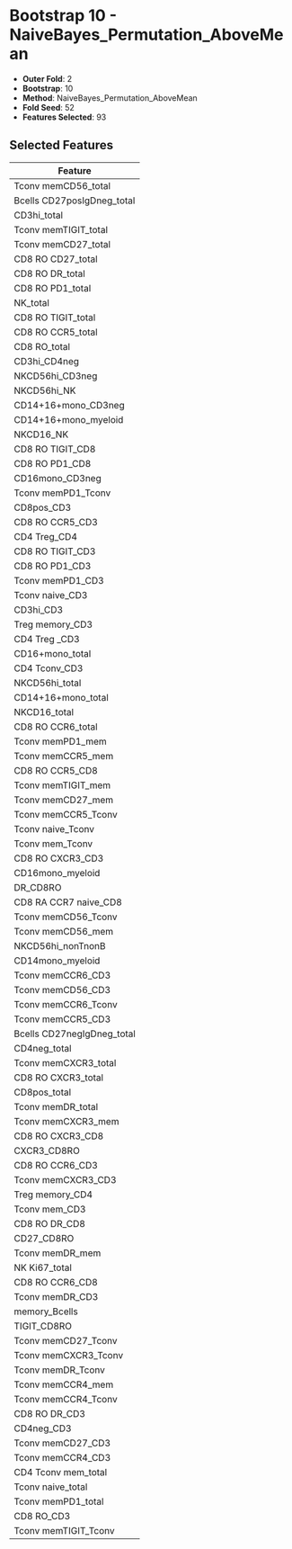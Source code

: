 # Bootstrap 10 - NaiveBayes_Permutation_AboveMean

- **Outer Fold**: 2
- **Bootstrap**: 10
- **Method**: NaiveBayes_Permutation_AboveMean
- **Fold Seed**: 52
- **Features Selected**: 93

## Selected Features

| Feature |
|---------|
| Tconv memCD56_total |
| Bcells CD27posIgDneg_total |
| CD3hi_total |
| Tconv memTIGIT_total |
| Tconv memCD27_total |
| CD8 RO CD27_total |
| CD8 RO DR_total |
| CD8 RO PD1_total |
| NK_total |
| CD8 RO TIGIT_total |
| CD8 RO CCR5_total |
| CD8 RO_total |
| CD3hi_CD4neg |
| NKCD56hi_CD3neg |
| NKCD56hi_NK |
| CD14+16+mono_CD3neg |
| CD14+16+mono_myeloid |
| NKCD16_NK |
| CD8 RO TIGIT_CD8 |
| CD8 RO PD1_CD8 |
| CD16mono_CD3neg |
| Tconv memPD1_Tconv |
| CD8pos_CD3 |
| CD8 RO CCR5_CD3 |
| CD4 Treg_CD4 |
| CD8 RO TIGIT_CD3 |
| CD8 RO PD1_CD3 |
| Tconv memPD1_CD3 |
| Tconv naive_CD3 |
| CD3hi_CD3 |
| Treg memory_CD3 |
| CD4 Treg _CD3 |
| CD16+mono_total |
| CD4 Tconv_CD3 |
| NKCD56hi_total |
| CD14+16+mono_total |
| NKCD16_total |
| CD8 RO CCR6_total |
| Tconv memPD1_mem |
| Tconv memCCR5_mem |
| CD8 RO CCR5_CD8 |
| Tconv memTIGIT_mem |
| Tconv memCD27_mem |
| Tconv memCCR5_Tconv |
| Tconv naive_Tconv |
| Tconv mem_Tconv |
| CD8 RO CXCR3_CD3 |
| CD16mono_myeloid |
| DR_CD8RO |
| CD8 RA CCR7 naive_CD8 |
| Tconv memCD56_Tconv |
| Tconv memCD56_mem |
| NKCD56hi_nonTnonB |
| CD14mono_myeloid |
| Tconv memCCR6_CD3 |
| Tconv memCD56_CD3 |
| Tconv memCCR6_Tconv |
| Tconv memCCR5_CD3 |
| Bcells CD27negIgDneg_total |
| CD4neg_total |
| Tconv memCXCR3_total |
| CD8 RO CXCR3_total |
| CD8pos_total |
| Tconv memDR_total |
| Tconv memCXCR3_mem |
| CD8 RO CXCR3_CD8 |
| CXCR3_CD8RO |
| CD8 RO CCR6_CD3 |
| Tconv memCXCR3_CD3 |
| Treg memory_CD4 |
| Tconv mem_CD3 |
| CD8 RO DR_CD8 |
| CD27_CD8RO |
| Tconv memDR_mem |
| NK Ki67_total |
| CD8 RO CCR6_CD8 |
| Tconv memDR_CD3 |
| memory_Bcells |
| TIGIT_CD8RO |
| Tconv memCD27_Tconv |
| Tconv memCXCR3_Tconv |
| Tconv memDR_Tconv |
| Tconv memCCR4_mem |
| Tconv memCCR4_Tconv |
| CD8 RO DR_CD3 |
| CD4neg_CD3 |
| Tconv memCD27_CD3 |
| Tconv memCCR4_CD3 |
| CD4 Tconv mem_total |
| Tconv naive_total |
| Tconv memPD1_total |
| CD8 RO_CD3 |
| Tconv memTIGIT_Tconv |
